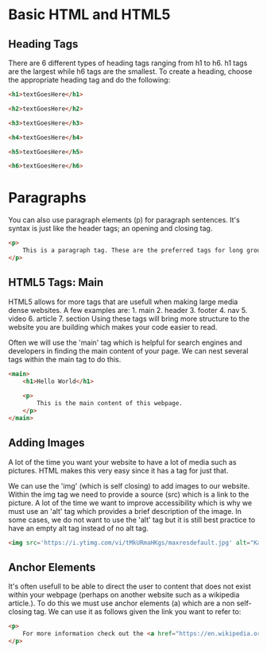 # Basic HTML and HTML5

## Heading Tags
There are 6 different types of heading tags ranging from h1 to h6.
h1 tags are the largest while h6 tags are the smallest.
To create a heading, choose the appropriate heading tag and do the following:

```html
<h1>textGoesHere</h1>

<h2>textGoesHere</h2>

<h3>textGoesHere</h3>

<h4>textGoesHere</h4>

<h5>textGoesHere</h5>

<h6>textGoesHere</h6>
```

# Paragraphs

You can also use paragraph elements (p) for paragraph sentences. It's syntax is just like the header tags; an opening and closing tag.

```html
<p>
    This is a paragraph tag. These are the preferred tags for long groups of sentences as opposed to heading tags. Make sure to use these when appropriate.
</p>
```

## HTML5 Tags: Main

HTML5 allows for more tags that are usefull when making large media dense websites.
A few examples are:
    1. main
    2. header
    3. footer
    4. nav
    5. video
    6. article
    7. section
Using these tags will bring more structure to the website you are building which makes your code easier to read.

Often we will use the 'main' tag which is helpful for search engines and developers in finding the main content of your page.
We can nest several tags within the main tag to do this.

```html
<main>
    <h1>Hello World</h1>
    
    <p>
        This is the main content of this webpage.
    </p>
</main>
```

## Adding Images

A lot of the time you want your website to have a lot of media such as pictures. HTML makes this very easy since it has a tag for just that.

We can use the 'img' (which is self closing) to add images to our website. Within the img tag we need to provide a source (src) which is a link 
to the picture.
A lot of the time we want to improve accessibility which is why we must use an 'alt' tag which provides a brief description of the image.
In some cases, we do not want to use the 'alt' tag but it is still best practice to have an empty alt tag instead of no alt tag.

```html
<img src='https://i.ytimg.com/vi/tMkURmaHKgs/maxresdefault.jpg' alt="Kakashi from the anime 'Naruto'">
```

## Anchor Elements

It's often usefull to be able to direct the user to content that does not exist within your webpage (perhaps on another website such as a wikipedia article.).
To do this we must use anchor elements (a) which are a non self-closing tag. We can use it as follows given the link you want to refer to:

```html
<p>
    For more information check out the <a href="https://en.wikipedia.org/wiki/HTML_element#Anchor">wikipedia article.</a>
</p>
```